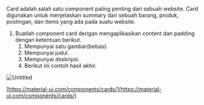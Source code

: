 Card adalah salah satu component paling penting dari sebuah website. Card digunakan untuk menjelaskan summary dari sebuah barang, produk, postingan, dan items yang ada pada suatu website.

1. Buatlah component card dengan mengaplikasikan content dan padding dengan ketentuan berikut. 
    1. Mempunyai satu gambar(bebas).
    2. Mempunyai judul.
    3. Mempunyai deskripsi.
    4. Berikut ini contoh hasil akhir.

![Untitled](https://s3-us-west-2.amazonaws.com/secure.notion-static.com/9c77343a-19b7-472a-b553-c0cb9c2ec97c/Untitled.png)

[https://material-ui.com/components/cards/](https://material-ui.com/components/cards/)